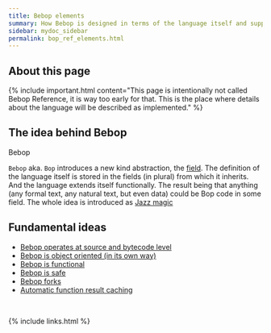 ```yaml
---
title: Bebop elements
summary: How Bebop is designed in terms of the language itself and support for automatic programming.
sidebar: mydoc_sidebar
permalink: bop_ref_elements.html
---
```


## About this page

{% include important.html content="This page is intentionally not called Bebop Reference, it is way too early for that. This is the place where details about the language will be described as implemented." %}

## The idea behind Bebop

<span class="label label-info">Bebop</span>

`Bebop` aka. `Bop` introduces a new kind abstraction, the [field](vision_bop_fields_contexts.html#introducing-fields). The definition of the language itself is stored in the fields (in plural) from which it inherits. And the language extends itself functionally. The result being that anything (any formal text, any natural text, but even data) could be Bop code in some field. The whole idea is introduced as [Jazz magic](vision_bop_fields_contexts.html#what-is-that-jazz-magic)

## Fundamental ideas

* [Bebop operates at source and bytecode level](vision_bop_fields_contexts.html#bebop-operates-at-source-and-bytecode-level)
* [Bebop is object oriented (in its own way)](vision_bop_fields_contexts.html#bebop-is-object-oriented-in-its-own-way)
* [Bebop is functional](vision_bop_fields_contexts.html#bebop-is-functional)
* [Bebop is safe](vision_bop_fields_contexts.html#bebop-is-safe)
* [Bebop forks](vision_bop_fields_contexts.html#bebop-forks)
* [Automatic function result caching](vision_bop_fields_contexts.html#automatic-function-result-caching)

<br/>

{% include links.html %}
